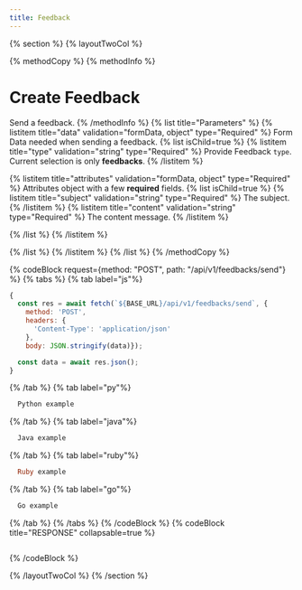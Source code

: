 ```yaml
---
title: Feedback
---
```

{% section %}
{% layoutTwoCol %}

{% methodCopy %}
{% methodInfo %}
  # Create Feedback
  Send a feedback.
{% /methodInfo %}
{% list title="Parameters" %}
  {% listitem title="data" validation="formData, object" type="Required" %}
  Form Data needed when sending a feedback.
  {% list isChild=true %}
  {% listitem title="type" validation="string" type="Required" %}
  Provide Feedback `type`. Current selection is only **feedbacks**.
  {% /listitem %}

  {% listitem title="attributes" validation="formData, object" type="Required" %}
  Attributes object with a few **required** fields.
  {% list isChild=true %}
  {% listitem title="subject" validation="string" type="Required" %}
  The subject.
  {% /listitem %}
  {% listitem title="content" validation="string" type="Required" %}
  The content message.
  {% /listitem %}

  {% /list %}
  {% /listitem %}

  {% /list %}
  {% /listitem %}
{% /list %}
{% /methodCopy %}

{% codeBlock request={method: "POST", path: "/api/v1/feedbacks/send"} %}
{% tabs %}
  {% tab label="js"%}
  ```js
  {
    const res = await fetch(`${BASE_URL}/api/v1/feedbacks/send`, {
      method: 'POST',
      headers: {
        'Content-Type': 'application/json'
      },
      body: JSON.stringify(data)});

    const data = await res.json();
  }
  ```
  {% /tab %}
  {% tab label="py"%}
  ```py
    Python example
  ```
  {% /tab %}
  {% tab label="java"%}
  ```java
    Java example
  ```
  {% /tab %}
  {% tab label="ruby"%}
  ```ruby
    Ruby example
  ```
  {% /tab %}
  {% tab label="go"%}
  ```go
    Go example
  ```
  {% /tab %}
{% /tabs %}
{% /codeBlock %}
{% codeBlock title="RESPONSE" collapsable=true %}
  ```json
  ```
{% /codeBlock %}

{% /layoutTwoCol %}
{% /section %}
